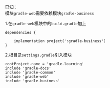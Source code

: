 已知：<br>
模块`gradle-web`需要依赖模块`gradle-business`

1.在`gradle-web`模块中的`build.gradle`加上
```$xslt
dependencies {

    implementation project(':gradle-business')
}
```

2.根目录`settings.gradle`引入模块
```$xslt
rootProject.name = 'gradle-learning'
include 'gradle-docs'
include 'gradle-common'
include 'gradle-web'
include 'gradle-business'
```